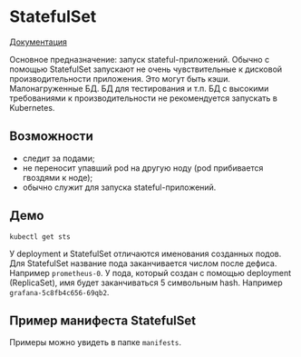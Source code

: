 # StatefulSet
[Документация](https://kubernetes.io/docs/concepts/workloads/controllers/statefulset/)

Основное предназначение: запуск stateful-приложений. 
Обычно с помощью StatefulSet запускают не очень чувствительные к дисковой производительности приложения. 
Это могут быть кэши. Малонагруженные БД. БД для тестирования и т.п. 
БД с высокими требованиями к производительности не рекомендуется запускать в Kubernetes.

## Возможности
- следит за подами;
- не переносит упавший pod на другую ноду (pod прибивается гвоздями к ноде);
- обычно служит для запуска stateful-приложений.

## Демо
```shell script
kubectl get sts
```

У deployment и StatefulSet отличаются именования созданных подов.
Для StatefulSet название пода заканчивается числом после дефиса. 
Например `prometheus-0`.
У пода, который создан с помощью deployment (ReplicaSet), имя будет заканчиваться 5 символьным hash.
Например `grafana-5c8fb4c656-69qb2`.

## Пример манифеста StatefulSet
Примеры можно увидеть в папке `manifests`. 
